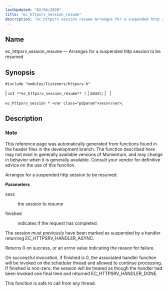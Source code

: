 ```yaml
---
lastUpdated: "02/04/2020"
title: "ec_httpsrv_session_resume"
description: "ec httpsrv session resume Arranges for a suspended http session to be resumed int ec httpsrv session resume sess ec httpsrv session sess This reference page was automatically generated from functions found in the header files in the development branch The function described here may not exist in generally available..."
---
```


<a name="apis.ec_httpsrv_session_resume"></a> 
## Name

ec_httpsrv_session_resume — Arranges for a suspended http session to be resumed

## Synopsis

`#include "modules/listeners/httpsrv.h"`

| `int **ec_httpsrv_session_resume** (` | <var class="pdparam">sess</var>`)`; |   |

`ec_httpsrv_session * <var class="pdparam">sess</var>`;<a name="idp53276080"></a> 
## Description

### Note

This reference page was automatically generated from functions found in the header files in the development branch. The function described here may not exist in generally available versions of Momentum, and may change in behavior when it is generally available. Consult your vendor for definitive advice on the use of this function.

Arranges for a suspended http session to be resumed.

**<a name="idp53278960"></a> Parameters**

<dl class="variablelist">

<dt>sess</dt>

<dd>

the session to resume

</dd>

<dt>finished</dt>

<dd>

indicates if the request has completed.

</dd>

</dl>

The session must previously have been marked as suspended by a handler returning EC_HTTPSRV_HANDLER_ASYNC.

Returns 0 on success, or an errno value indicating the reason for failure.

On successful invocation, if finished is 0, the associated handler function will be invoked on the scheduler thread and allowed to continue processing. If finished is non-zero, the session will be treated as though the handler had been invoked one final time and returned EC_HTTPSRV_HANDLER_DONE.

This function is safe to call from any thread.